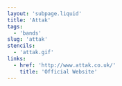 ```yaml
---
layout: 'subpage.liquid'
title: 'Attak'
tags:
  - 'bands'
slug: 'attak'
stencils:
  - 'attak.gif'
links:
  - href: 'http://www.attak.co.uk/'
    title: 'Official Website'
---
```

